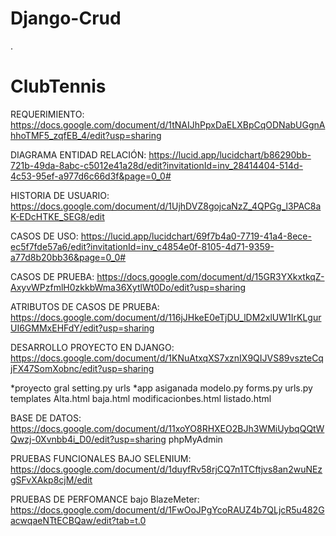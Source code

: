 # Django-Crud
.
# ClubTennis
REQUERIMIENTO: 
https://docs.google.com/document/d/1tNAIJhPpxDaELXBpCqODNabUGgnAhhoTMF5_zqfEB_4/edit?usp=sharing



DIAGRAMA ENTIDAD RELACIÓN:
https://lucid.app/lucidchart/b86290bb-721b-49da-8abc-c5012e41a28d/edit?invitationId=inv_28414404-514d-4c53-95ef-a977d6c66d3f&page=0_0#



HISTORIA DE USUARIO:
https://docs.google.com/document/d/1UjhDVZ8gojcaNzZ_4QPGg_l3PAC8aK-EDcHTKE_SEG8/edit



CASOS DE USO: 
https://lucid.app/lucidchart/69f7b4a0-7719-41a4-8ece-ec5f7fde57a6/edit?invitationId=inv_c4854e0f-8105-4d71-9359-a77d8b20bb36&page=0_0#



CASOS DE PRUEBA: 
https://docs.google.com/document/d/15GR3YXkxtkqZ-AxyvWPzfmlH0zkkbWma36XytlWt0Do/edit?usp=sharing



ATRIBUTOS DE CASOS DE PRUEBA:
https://docs.google.com/document/d/116jJHkeE0eTjDU_lDM2xlUW1IrKLgurUI6GMMxEHFdY/edit?usp=sharing



DESARROLLO PROYECTO EN DJANGO:
https://docs.google.com/document/d/1KNuAtxqXS7xznIX9QIJVS89vszteCqjFX47SomXobnc/edit?usp=sharing

*proyecto gral
setting.py
urls
*app asiganada
modelo.py
forms.py
urls.py
templates
Alta.html
baja.html
modificacionbes.html
listado.html


BASE DE DATOS:
https://docs.google.com/document/d/11xoYO8RHXEO2BJh3WMiUybqQQtWQwzj-0Xvnbb4i_D0/edit?usp=sharing
phpMyAdmin


PRUEBAS FUNCIONALES BAJO SELENIUM:
https://docs.google.com/document/d/1duyfRv58rjCQ7n1TCftjvs8an2wuNEzgSFvXAkp8cjM/edit



PRUEBAS DE PERFOMANCE bajo BlazeMeter:
https://docs.google.com/document/d/1FwOoJPgYcoRAUZ4b7QLjcR5u482GacwqaeNTtECBQaw/edit?tab=t.0





